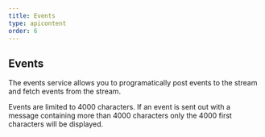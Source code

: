 ```yaml
---
title: Events
type: apicontent
order: 6
---
```


## Events
The events service allows you to programatically post events to the stream and fetch events from the stream.

Events are limited to 4000 characters. If an event is sent out with a message containing more than 4000 characters only the 4000 first characters will be displayed.